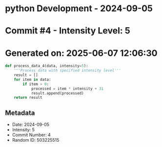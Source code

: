 ﻿# python Development - 2024-09-05
# Commit #4 - Intensity Level: 5
# Generated on: 2025-06-07 12:06:30
```python
def process_data_4(data, intensity=5):
    '''Process data with specified intensity level'''
    result = []
    for item in data:
        if item > 0:
            processed = item * intensity + 31
            result.append(processed)
    return result
```
## Metadata
- Date: 2024-09-05
- Intensity: 5
- Commit Number: 4
- Random ID: 503225515
